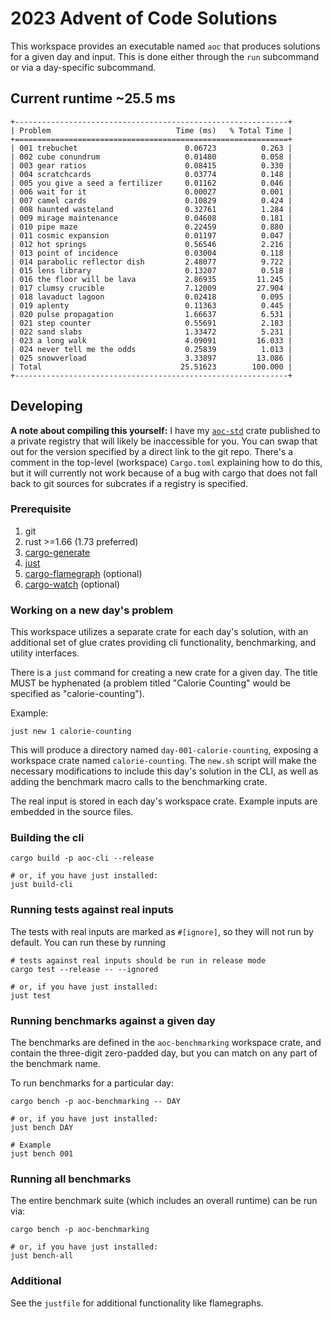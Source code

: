 # 2023 Advent of Code Solutions

This workspace provides an executable named `aoc` that produces solutions for a
given day and input. This is done either through the `run` subcommand or via a
day-specific subcommand.

## Current runtime ~25.5 ms

```
+-------------------------------------------------------------+
| Problem                            Time (ms)   % Total Time |
+=============================================================+
| 001 trebuchet                        0.06723          0.263 |
| 002 cube conundrum                   0.01480          0.058 |
| 003 gear ratios                      0.08415          0.330 |
| 004 scratchcards                     0.03774          0.148 |
| 005 you give a seed a fertilizer     0.01162          0.046 |
| 006 wait for it                      0.00027          0.001 |
| 007 camel cards                      0.10829          0.424 |
| 008 haunted wasteland                0.32761          1.284 |
| 009 mirage maintenance               0.04608          0.181 |
| 010 pipe maze                        0.22459          0.880 |
| 011 cosmic expansion                 0.01197          0.047 |
| 012 hot springs                      0.56546          2.216 |
| 013 point of incidence               0.03004          0.118 |
| 014 parabolic reflector dish         2.48077          9.722 |
| 015 lens library                     0.13207          0.518 |
| 016 the floor will be lava           2.86935         11.245 |
| 017 clumsy crucible                  7.12009         27.904 |
| 018 lavaduct lagoon                  0.02418          0.095 |
| 019 aplenty                          0.11363          0.445 |
| 020 pulse propagation                1.66637          6.531 |
| 021 step counter                     0.55691          2.183 |
| 022 sand slabs                       1.33472          5.231 |
| 023 a long walk                      4.09091         16.033 |
| 024 never tell me the odds           0.25839          1.013 |
| 025 snowverload                      3.33897         13.086 |
| Total                               25.51623        100.000 |
+-------------------------------------------------------------+
```


## Developing

**A note about compiling this yourself:** I have my
[`aoc-std`](https://github.com/mattcl/aoc-std.git) crate published to a private
registry that will likely be inaccessible for you. You can swap that out for the
version specified by a direct link to the git repo. There's a comment in the
top-level (workspace) `Cargo.toml` explaining how to do this, but it will
currently not work because of a bug with cargo that does not fall back to git
sources for subcrates if a registry is specified.


### Prerequisite

1. git
2. rust >=1.66 (1.73 preferred)
3. [cargo-generate](https://crates.io/crates/cargo-generate)
4. [just](https://github.com/casey/just#packages)
5. [cargo-flamegraph](https://crates.io/crates/flamegraph) (optional)
5. [cargo-watch](https://crates.io/crates/cargo-watch) (optional)


### Working on a new day's problem

This workspace utilizes a separate crate for each day's solution, with an
additional set of glue crates providing cli functionality, benchmarking, and
utility interfaces.

There is a `just` command for creating a new crate for a given day. The title
MUST be hyphenated (a problem titled "Calorie Counting" would be specified as
"calorie-counting").

Example:

```
just new 1 calorie-counting
```

This will produce a directory named `day-001-calorie-counting`, exposing a
workspace crate named `calorie-counting`. The `new.sh` script will make the
necessary modifications to include this day's solution in the CLI, as well as
adding the benchmark macro calls to the benchmarking crate.

The real input is stored in each day's workspace crate. Example inputs are
embedded in the source files.


### Building the cli

```
cargo build -p aoc-cli --release

# or, if you have just installed:
just build-cli
```


### Running tests against real inputs

The tests with real inputs are marked as `#[ignore]`, so they will not run by
default. You can run these by running

```
# tests against real inputs should be run in release mode
cargo test --release -- --ignored

# or, if you have just installed:
just test
```


### Running benchmarks against a given day

The benchmarks are defined in the `aoc-benchmarking` workspace crate, and
contain the three-digit zero-padded day, but you can match on any part of the
benchmark name.

To run benchmarks for a particular day:

```
cargo bench -p aoc-benchmarking -- DAY

# or, if you have just installed:
just bench DAY

# Example
just bench 001
```


### Running all benchmarks

The entire benchmark suite (which includes an overall runtime) can be run via:

```
cargo bench -p aoc-benchmarking

# or, if you have just installed:
just bench-all
```

### Additional

See the `justfile` for additional functionality like flamegraphs.
